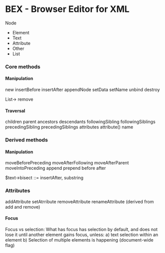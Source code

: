 # BEX - Browser Editor for XML

Node
- Element
- Text
- Attribute
- Other
- List

### Core methods

#### Manipulation

new
insertBefore
insertAfter
appendNode
setData
setName
unbind
destroy

List->
remove

#### Traversal

children
parent
ancestors
descendants
followingSibling
followingSiblings
precedingSibling
precedingSiblings
attributes
attribute()
name

### Derived methods

#### Manipulation

moveBeforePreceding
moveAfterFollowing
moveAfterParent
moveIntoPreceding
append
prepend
before
after

$text->bisect ::= insertAfter, substring

### Attributes
addAttribute
setAtrribute
removeAttribute
renameAttribute (derived from add and remove)

#### Focus

Focus vs selection:
What has focus has selection by default, and does not lose it until another element gains focus, unless:
a) text selection within an element
b) Selection of multiple elements is happening (document-wide flag)
